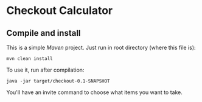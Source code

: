 Checkout Calculator
===================

Compile and install
-------------------

This is a simple _Maven_ project. Just run in root directory (where this file is):

    mvn clean install

To use it, run after compilation:

    java -jar target/checkout-0.1-SNAPSHOT

You'll have an invite command to choose what items you want to take.